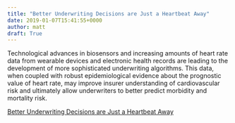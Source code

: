 ```yaml
---
title: "Better Underwriting Decisions are Just a Heartbeat Away"
date: 2019-01-07T15:41:55+0000
author: matt
draft: True
---
```

Technological advances in biosensors and increasing amounts of heart rate data from wearable devices and electronic health records are leading to the development of more sophisticated underwriting algorithms. This data, when coupled with robust epidemiological evidence about the prognostic value of heart rate, may improve insurer understanding of cardiovascular risk and ultimately allow underwriters to better predict morbidity and mortality risk.

[ Better Underwriting Decisions are Just a Heartbeat Away ]( https://www.rgare.com/knowledge-center/media/articles/better-underwriting-decisions-are-just-a-heartbeat-away )
